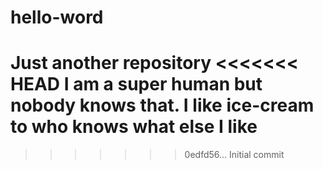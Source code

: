 # hello-word
Just another repository
<<<<<<< HEAD
I am a super human but nobody knows that. I like ice-cream to
who knows what else I like
=======
>>>>>>> 0edfd56... Initial commit
